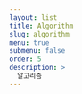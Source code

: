 ```yaml
---
layout: list
title: Algorithm
slug: algorithm
menu: true
submenu: false
order: 5
description: >
  알고리즘
---
```


